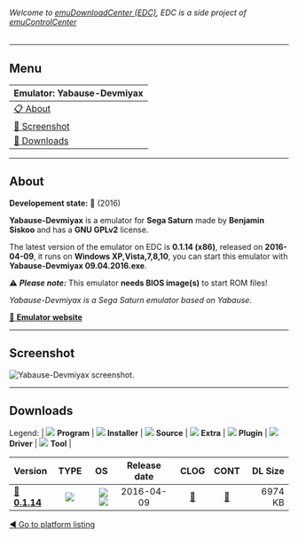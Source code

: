 ###### Welcome to [emuDownloadCenter (EDC)](https://github.com/PhoenixInteractiveNL/emuDownloadCenter/wiki/), EDC is a side project of [emuControlCenter](https://github.com/PhoenixInteractiveNL/emuControlCenter/wiki/)
***
## Menu
| **Emulator: Yabause-Devmiyax** |
|:---------|
| [:clipboard: About](#about) |
| [:sunrise: Screenshot](#screenshot) |
| [:floppy_disk: Downloads](#downloads) |
***
## About
**Developement state:** :large_blue_circle: (2016)

**Yabause-Devmiyax** is a emulator for **Sega Saturn** made by **Benjamin Siskoo** and has a **GNU GPLv2** license.

The latest version of the emulator on EDC is **0.1.14 (x86)**, released on **2016-04-09**, it runs on **Windows XP,Vista,7,8,10**, you can start this emulator with **Yabause-Devmiyax 09.04.2016.exe**.

:warning: _**Please note:**_ This emulator **needs BIOS image(s)** to start ROM files!

_Yabause-Devmiyax is a Sega Saturn emulator based on Yabause._

[:link: **Emulator website**](http://www.tradu-france.com)
***
## Screenshot
![](https://raw.githubusercontent.com/PhoenixInteractiveNL/emuDownloadCenter/master/hooks/yabaused/emulator_screen_01.jpg "Yabause-Devmiyax screenshot.")
***
## Downloads
Legend: | 
![](https://raw.githubusercontent.com/wiki/PhoenixInteractiveNL/emuDownloadCenter/images_misc/icon_program_24.png) **Program** | 
![](https://raw.githubusercontent.com/wiki/PhoenixInteractiveNL/emuDownloadCenter/images_misc/icon_installer_24.png) **Installer** | 
![](https://raw.githubusercontent.com/wiki/PhoenixInteractiveNL/emuDownloadCenter/images_misc/icon_source_code_24.png) **Source** | 
![](https://raw.githubusercontent.com/wiki/PhoenixInteractiveNL/emuDownloadCenter/images_misc/icon_extra_24.png) **Extra** | 
![](https://raw.githubusercontent.com/wiki/PhoenixInteractiveNL/emuDownloadCenter/images_misc/icon_plugin_24.png) **Plugin** | 
![](https://raw.githubusercontent.com/wiki/PhoenixInteractiveNL/emuDownloadCenter/images_misc/icon_driver_24.png) **Driver** | 
![](https://raw.githubusercontent.com/wiki/PhoenixInteractiveNL/emuDownloadCenter/images_misc/icon_tool_24.png) **Tool** | 
 
| Version | TYPE | OS | Release date | CLOG | CONT | DL Size |
|:--------|:----:|---:|:------------:|:----:|:----:|--------:|
| [:floppy_disk: **0.1.14**](https://github.com/PhoenixInteractiveNL/edc-repo0005/raw/master/yabaused/0.1.14.7z) | ![](https://raw.githubusercontent.com/wiki/PhoenixInteractiveNL/emuDownloadCenter/images_misc/icon_program_24.png) | ![](https://raw.githubusercontent.com/wiki/PhoenixInteractiveNL/emuDownloadCenter/images_misc/logo_windows_24.png)![](https://raw.githubusercontent.com/wiki/PhoenixInteractiveNL/emuDownloadCenter/images_misc/icon_32-bit_24.png) | 2016-04-09 | [:page_facing_up:](https://github.com/PhoenixInteractiveNL/edc-repo0005/blob/master/yabaused/0.1.14_changelog.txt) | [:mag_right:](https://github.com/PhoenixInteractiveNL/edc-repo0005/blob/master/yabaused/0.1.14_contents.txt) | 6974 KB |

[:arrow_backward: Go to platform listing](https://github.com/PhoenixInteractiveNL/emuDownloadCenter/wiki/EDC-Platform-List)
